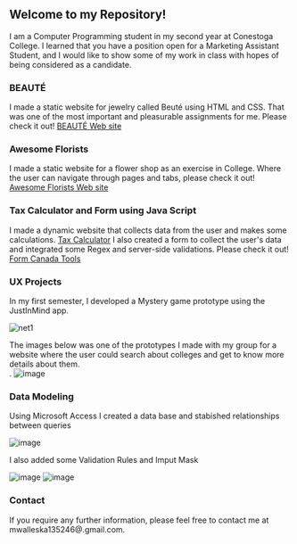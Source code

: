 ##  Welcome to my Repository!

I am a Computer Programming student in my second year at Conestoga College. I learned that you have a position open for a Marketing Assistant Student, and I would like to show some of my work in class with hopes of being considered as a candidate.    

### BEAUTÉ

I made a static website for jewelry called Beuté using HTML and CSS. That was one of the most important and pleasurable assignments for me. Please check it out! [BEAUTÉ Web site ](https://mariawaleskaoliver.github.io/skyline/)


### Awesome Florists 

I made a static website for a flower shop as an exercise in College. Where the user can navigate through pages and tabs, please check it out! [Awesome Florists Web site]( https://mariawaleskaoliver.github.io/Awesomeflorists/)

### Tax Calculator and Form using Java Script 

I made a dynamic website that collects data from the user and makes some calculations. [Tax Calculator](https://mariawaleskaoliver.github.io/taxCalculator/) I also created a form to collect the user's data and integrated some Regex and server-side validations. Please check it out! [Form Canada Tools]( https://mariawaleskaoliver.github.io/java2/)

### UX Projects 
In my first semester, I developed a Mystery game prototype using the JustInMind app. 

![net1](https://user-images.githubusercontent.com/102097554/178344449-5d542aea-ef1a-43f6-99cb-7f790a6deb50.png)


The images below was one of the prototypes I made with my group for a website where the user could search about colleges and get to know more details about them.   
.
![image](https://user-images.githubusercontent.com/102097554/178468946-a897dc8f-e09c-4ef8-88f1-b1226433f071.png)

### Data Modeling 
Using Microsoft Access I created a data base and stabished relationships between queries 

![image](https://user-images.githubusercontent.com/102097554/178468082-65f5a24c-83b8-45f0-8a04-cb999f6cdd22.png)

I also added some Validation Rules and Imput Mask

![image](https://user-images.githubusercontent.com/102097554/178466213-8e797ab4-1d14-4b02-8563-83f943c36181.png) ![image](https://user-images.githubusercontent.com/102097554/178466670-9daa00fc-4359-4748-989e-d73769ac78a1.png)

### Contact
If you require any further information, please feel free to contact me at mwalleska135246@.gmail.com.
